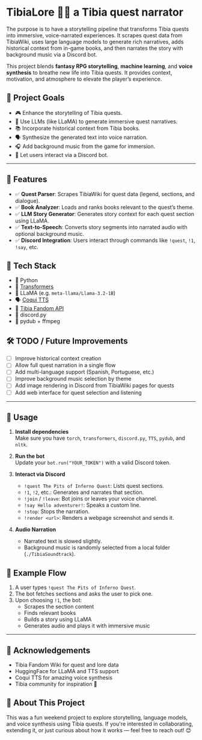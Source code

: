 # TibiaLore 🧙‍♂️ a Tibia quest narrator

The purpose is to have a storytelling pipeline that transforms Tibia quests into immersive, voice-narrated experiences. It scrapes quest data from TibiaWiki, uses large language models to generate rich narratives, adds historical context from in-game books, and then narrates the story with background music via a Discord bot.

This project blends **fantasy RPG storytelling**, **machine learning**, and **voice synthesis** to breathe new life into Tibia quests. It provides context, motivation, and atmosphere to elevate the player’s experience.

## 🎯 Project Goals

- 🎮 Enhance the storytelling of Tibia quests.
- 🤖 Use LLMs (like LLaMA) to generate immersive quest narratives.
- 📚 Incorporate historical context from Tibia books.
- 🗣️ Synthesize the generated text into voice narration.
- 🎧 Add background music from the game for immersion.
- 💬 Let users interact via a Discord bot.

---

## 📌 Features

- ✅ **Quest Parser**: Scrapes TibiaWiki for quest data (legend, sections, and dialogue).
- ✅ **Book Analyzer**: Loads and ranks books relevant to the quest’s theme.
- ✅ **LLM Story Generator**: Generates story context for each quest section using LLaMA.
- ✅ **Text-to-Speech**: Converts story segments into narrated audio with optional background music.
- ✅ **Discord Integration**: Users interact through commands like `!quest`, `!1`, `!say`, etc.

## 🧪 Tech Stack

- 🐍 Python
- 🤗 [Transformers](https://huggingface.co/transformers/)
- 🦙 LLaMA (e.g. `meta-llama/Llama-3.2-1B`)
- 🗣️ [Coqui TTS](https://github.com/coqui-ai/TTS)
- 📄 [Tibia Fandom API](https://tibia.fandom.com/api.php)
- 💬 discord.py
- 🎵 pydub + ffmpeg

## 🛠️ TODO / Future Improvements

- [ ] Improve historical context creation
- [ ] Allow full quest narration in a single flow
- [ ] Add multi-language support (Spanish, Portuguese, etc.)
- [ ] Improve background music selection by theme
- [ ] Add image rendering in Discord from TibiaWiki pages for quests
- [ ] Add web interface for quest selection and listening

---

## 🚀 Usage

1. **Install dependencies**  
   Make sure you have `torch`, `transformers`, `discord.py`, `TTS`, `pydub`, and `nltk`.

2. **Run the bot**  
   Update your `bot.run("YOUR_TOKEN")` with a valid Discord token.

3. **Interact via Discord**
   - `!quest The Pits of Inferno Quest`: Lists quest sections.
   - `!1`, `!2`, etc.: Generates and narrates that section.
   - `!join` / `!leave`: Bot joins or leaves your voice channel.
   - `!say Hello adventurer!`: Speaks a custom line.
   - `!stop`: Stops the narration.
   - `!render <url>`: Renders a webpage screenshot and sends it.

4. **Audio Narration**  
   - Narrated text is slowed slightly.
   - Background music is randomly selected from a local folder (`./TibiaSoundtrack`).

## 📖 Example Flow

1. A user types `!quest The Pits of Inferno Quest`.
2. The bot fetches sections and asks the user to pick one.
3. Upon choosing `!1`, the bot:
   - Scrapes the section content
   - Finds relevant books
   - Builds a story using LLaMA
   - Generates audio and plays it with immersive music

---

## 🙌 Acknowledgements

- Tibia Fandom Wiki for quest and lore data
- HuggingFace for LLaMA and TTS support
- Coqui TTS for amazing voice synthesis
- Tibia community for inspiration 🐉

## 🧪 About This Project

This was a fun weekend project to explore storytelling, language models, and voice synthesis using Tibia quests. If you're interested in collaborating, extending it, or just curious about how it works — feel free to reach out! 😊
